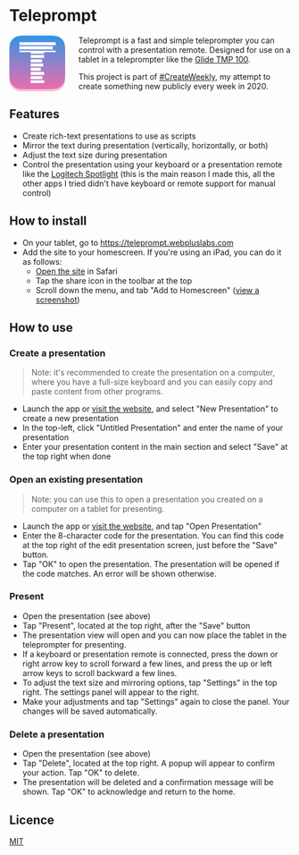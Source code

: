 # Teleprompt

<img src="./teleprompt.png" alt="Teleprompt icon" width="100" height="100" align="left" style="margin-right: 24px" />

Teleprompt is a fast and simple teleprompter you can control with a presentation remote. Designed for use on a tablet in a teleprompter like the [Glide TMP 100](https://glidegear.net/collections/teleprompters/products/glide-gear-tmp-100-ipad-smartphone-video-teleprompter).

This project is part of [#CreateWeekly](https://twitter.com/JosephusPaye/status/1214853295023411200), my attempt to create something new publicly every week in 2020.

## Features

- Create rich-text presentations to use as scripts
- Mirror the text during presentation (vertically, horizontally, or both)
- Adjust the text size during presentation
- Control the presentation using your keyboard or a presentation remote like the [Logitech Spotlight](https://www.logitech.com/en-au/product/spotlight-presentation-remote) (this is the main reason I made this, all the other apps I tried didn't have keyboard or remote support for manual control)

## How to install

- On your tablet, go to <https://teleprompt.webpluslabs.com>
- Add the site to your homescreen. If you're using an iPad, you can do it as follows:
  - [Open the site](https://teleprompt.webpluslabs.com) in Safari
  - Tap the share icon in the toolbar at the top
  - Scroll down the menu, and tab "Add to Homescreen" ([view a screenshot](./add-to-homescreen.jpg))

## How to use

### Create a presentation

> Note: it's recommended to create the presentation on a computer, where you have a full-size keyboard and you can easily copy and paste content from other programs.

- Launch the app or [visit the website](https://teleprompt.webpluslabs.com), and select "New Presentation" to create a new presentation
- In the top-left, click "Untitled Presentation" and enter the name of your presentation
- Enter your presentation content in the main section and select "Save" at the top right when done

### Open an existing presentation

> Note: you can use this to open a presentation you created on a computer on a tablet for presenting.

- Launch the app or [visit the website](https://teleprompt.webpluslabs.com), and tap "Open Presentation"
- Enter the 8-character code for the presentation. You can find this code at the top right of the edit presentation screen, just before the "Save" button.
- Tap "OK" to open the presentation. The presentation will be opened if the code matches. An error will be shown otherwise.

### Present

- Open the presentation (see above)
- Tap "Present", located at the top right, after the "Save" button
- The presentation view will open and you can now place the tablet in the teleprompter for presenting.
- If a keyboard or presentation remote is connected, press the down or right arrow key to scroll forward a few lines, and press the up or left arrow keys to scroll backward a few lines.
- To adjust the text size and mirroring options, tap "Settings" in the top right. The settings panel will appear to the right.
- Make your adjustments and tap "Settings" again to close the panel. Your changes will be saved automatically.

### Delete a presentation

- Open the presentation (see above)
- Tap "Delete", located at the top right. A popup will appear to confirm your action. Tap "OK" to delete.
- The presentation will be deleted and a confirmation message will be shown. Tap "OK" to acknowledge and return to the home.

## Licence

[MIT](LICENCE)
